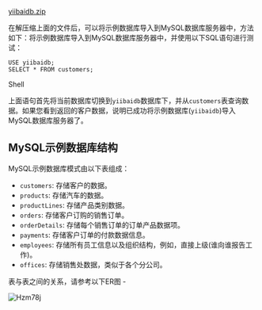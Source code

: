 [yiibaidb.zip](https://github.com/WangLaoShi/Aliyun-SQL/files/11122782/yiibaidb.zip)

在解压缩上面的文件后，可以将示例数据库导入到MySQL数据库服务器中，方法如下：将示例数据库导入到MySQL数据库服务器中，并使用以下SQL语句进行测试：

```
USE yiibaidb;
SELECT * FROM customers;
```

Shell

上面语句首先将当前数据库切换到`yiibaidb`数据库下，并从`customers`表查询数据。如果您看到返回的客户数据，说明已成功将示例数据库(`yiibaidb`)导入MySQL数据库服务器了。

## MySQL示例数据库结构

MySQL示例数据库模式由以下表组成：

* `customers`: 存储客户的数据。
* `products`: 存储汽车的数据。
* `productLines`: 存储产品类别数据。
* `orders`: 存储客户订购的销售订单。
* `orderDetails`: 存储每个销售订单的订单产品数据项。
* `payments`: 存储客户订单的付款数据信息。
* `employees`: 存储所有员工信息以及组织结构，例如，直接上级(谁向谁报告工作)。
* `offices`: 存储销售处数据，类似于各个分公司。

表与表之间的关系，请参考以下ER图 -

![Hzm78j](https://oss.images.shujudaka.com/uPic/Hzm78j.png)
